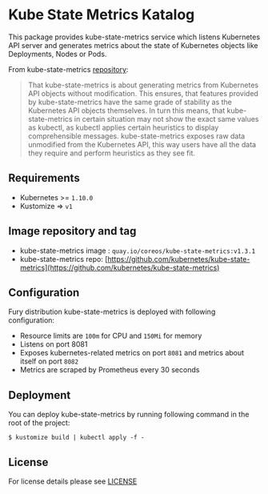 # Kube State Metrics Katalog

This package provides kube-state-metrics service which listens Kubernetes API server and generates metrics about the state of Kubernetes objects like Deployments, Nodes or Pods.

From kube-state-metrics [repository](https://github.com/kubernetes/kube-state-metrics):

>That kube-state-metrics is about generating metrics from Kubernetes API objects without modification. This ensures, that features provided by kube-state-metrics have the same grade of stability as the Kubernetes API objects themselves. In turn this means, that kube-state-metrics in certain situation may not show the exact same values as kubectl, as kubectl applies certain heuristics to display comprehensible messages. kube-state-metrics exposes raw data unmodified from the Kubernetes API, this way users have all the data they require and perform heuristics as they see fit.


## Requirements

- Kubernetes >= `1.10.0`
- Kustomize => `v1`


## Image repository and tag

* kube-state-metrics image : `quay.io/coreos/kube-state-metrics:v1.3.1`
* kube-state-metrics repo: [https://github.com/kubernetes/kube-state-metrics](https://github.com/kubernetes/kube-state-metrics)


## Configuration

Fury distribution kube-state-metrics is deployed with following configuration:
- Resource limits are `100m` for CPU and `150Mi` for memory
- Listens on port 8081
- Exposes kubernetes-related metrics on port `8081` and metrics about itself on port `8082`
- Metrics are scraped by Prometheus every 30 seconds


## Deployment

You can deploy kube-state-metrics by running following command in the root of the project:

`$ kustomize build | kubectl apply -f -`


## License

For license details please see [LICENSE](https://sighup.io/fury/license)

